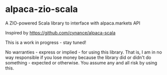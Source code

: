# alpaca-zio-scala
A ZIO-powered Scala library to interface with alpaca.markets API

Inspired by https://github.com/cynance/alpaca-scala


This is a work in progress - stay tuned!

No warranties - express or implied - for using this library.  That is, I am in no way responsible if you lose money because the library did or didn't do something - expected or otherwise.  You assume any and all risk by using this.
